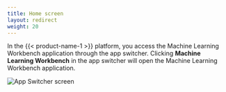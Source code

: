 ```yaml
---
title: Home screen
layout: redirect
weight: 20
---
```


In the {{< product-name-1 >}} platform, you access the Machine Learning Workbench application through the app switcher. Clicking **Machine Learning Workbench** in the app switcher will open the Machine Learning Workbench application.

![App Switcher screen](/images/zementis/mlw-app-home-screen.png)
